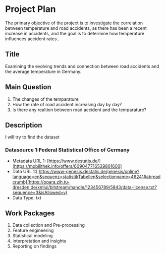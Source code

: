 # Project Plan
The primary objective of the project is to investigate the correlation between temperature and road accidents, as there has been a recent increase in accidents, and the goal is to determine how temperature influences accident rates..
## Title
<!-- Give your project a short title. -->
Examining the evolving trends and connection between road accidents and the average temperature in Germany.
## Main Question

<!-- Think about one main question you want to answer based on the data. -->
1. The changes of the temparature
2. How the rate of road accident increasing day by day?
3. Is there any realtion between road accident and the temparature?


## Description

<!-- Describe your data science project in max. 200 words. Consider writing about why and how you attempt it. -->

I will try to find the dataset 

### Datasource 1:Federal Statistical Office of Germany
* Metadata URL 1: [https://www.destatis.de/](https://mobilithek.info/offers/609047716539801600)
* Data URL 1:[ https://www-genesis.destatis.de/genesis/online?language=en&sequenz=statistikTabellen&selectionname=46241#abreadcrumb](https://opara.zih.tu-dresden.de/xmlui/bitstream/handle/123456789/5843/data-license.txt?sequence=3&isAllowed=y)
* Data Type: txt


## Work Packages

<!-- List of work packages ordered sequentially, each pointing to an issue with more details. -->

1. Data collection and Pre-processing 
2. Feature engineering 
3. Statistical modeling 
4. Interpretation and insights 
5. Reporting on findings 
